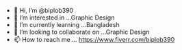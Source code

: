 - 👋 Hi, I’m @biplob390
- 👀 I’m interested in ...Graphic Design
- 🌱 I’m currently learning ...Bangladesh
- 💞️ I’m looking to collaborate on ...Graphic Design
- 📫 How to reach me ...
https://www.fiverr.com/biplob390
<!---
biplob390/biplob390 is a ✨ special ✨ repository because its `README.md` (this file) appears on your GitHub profile.
You can click the Preview link to take a look at your changes.
--->
